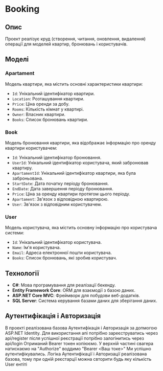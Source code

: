 # Booking

## Опис

Проект реалізує круд (створення, читання, оновлення, видалення) операції для моделей квартир, бронювань і користувачів.

## Моделі

### Apartament

Модель квартири, яка містить основні характеристики квартири:

- `Id`: Унікальний ідентифікатор квартири.
- `Location`: Розташування квартири.
- `Price`: Ціна оренди за добу.
- `Rooms`: Кількість кімнат у квартирі.
- `Owner`: Власник квартири.
- `Books`: Список бронювань квартири.

### Book

Модель бронювання квартири, яка відображає інформацію про оренду квартири користувачем:

- `Id`: Унікальний ідентифікатор бронювання.
- `UserId`: Унікальний ідентифікатор користувача, який забронював квартиру.
- `ApartamentId`: Унікальний ідентифікатор квартири, яка була заброньована.
- `StartDate`: Дата початку періоду бронювання.
- `EndDate`: Дата завершення періоду бронювання.
- `Price`: Ціна за оренду квартири протягом цього періоду.
- `Apartament`: Зв'язок з відповідною квартирою.
- `User`: Зв'язок з відповідним користувачем.

### User

Модель користувача, яка містить основну інформацію про користувача системи:

- `Id`: Унікальний ідентифікатор користувача.
- `Name`: Ім'я користувача.
- `Email`: Адреса електронної пошти користувача.
- `Books`: Список бронювань, які зробив користувач.

## Технології

- **C#**: Мова програмування для реалізації бекенду.
- **Entity Framework Core**: ORM для взаємодії з базою даних.
- **ASP.NET Core MVC**: Фреймворк для побудови веб-додатків.
- **SQL Server**: Система керування базами даних для зберігання даних.

## Аутентифікація і Авторизація

В проекті реалізована базова Аутентифікація і Авторизація за допмогою ASP.NET Identity.
Для використання апі потрібно зареєструватись через api/register після успішної реєстрації потрібно залогінитись через api/login
Отриманий Bearer токен копіюємо. У верхній частині свагера натискаємо на "Authorize" воддимо "Bearer <Ваш токе>"
Ми успішно аутентифікувались. 
Логіка Аутентифікації і Авторизації реалізована базова, тому при одній реєстарції можна свторити будь яку кількість User ентіті
